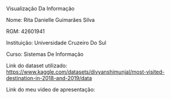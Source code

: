 Visualização Da Informação

Nome: Rita Danielle Guimarães Silva 

RGM: 42601941

Instituição: Universidade Cruzeiro Do Sul

Curso: Sistemas De Informação

Link do dataset utilizado: https://www.kaggle.com/datasets/divyanshimunjal/most-visited-destination-in-2018-and-2019/data

Link do meu video de apresentação:
